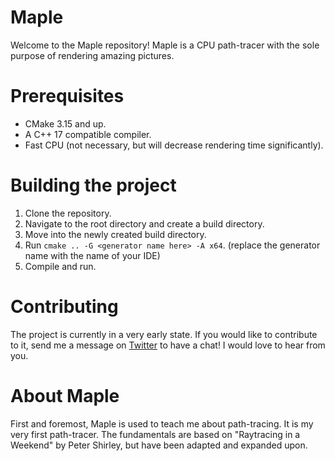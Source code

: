 # Maple
Welcome to the Maple repository!
Maple is a CPU path-tracer with the sole purpose of rendering amazing pictures.

# Prerequisites
- CMake 3.15 and up.
- A C++ 17 compatible compiler.
- Fast CPU (not necessary, but will decrease rendering time significantly).

# Building the project
1. Clone the repository.
2. Navigate to the root directory and create a build directory.
3. Move into the newly created build directory.
4. Run `cmake .. -G <generator name here> -A x64`. (replace the generator name with the name of your IDE)
5. Compile and run.

# Contributing
The project is currently in a very early state.
If you would like to contribute to it, send me a message on [Twitter](https://twitter.com/tntmeijs) to have a chat!
I would love to hear from you.

# About Maple
First and foremost, Maple is used to teach me about path-tracing. It is my very first path-tracer.
The fundamentals are based on "Raytracing in a Weekend" by Peter Shirley, but have been adapted and expanded upon.
